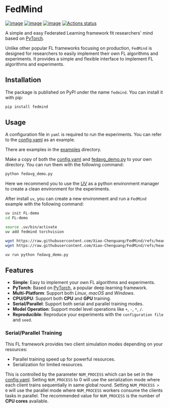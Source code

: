 # FedMind

[![image](https://img.shields.io/pypi/v/FedMind.svg)](https://pypi.python.org/pypi/FedMind)
[![image](https://img.shields.io/pypi/l/FedMind.svg)](https://github.com/Xiao-Chenguang/FedMind/LICENSE)
[![image](https://img.shields.io/pypi/pyversions/FedMind.svg)](https://pypi.python.org/pypi/FedMind)
[![Actions status](https://github.com/Xiao-Chenguang/FedMind/workflows/Ruff/badge.svg)](https://github.com/Xiao-Chenguang/FedMind/actions)

A simple and easy Federated Learning framework fit researchers' mind based on [PyTorch](https://pytorch.org/).

Unlike other popular FL frameworks focusing on production, `FedMind` is designed for researchers to easily implement their own FL algorithms and experiments. It provides a simple and flexible interface to implement FL algorithms and experiments.

## Installation
The package is published on PyPI under the name `fedmind`. You can install it with pip:
```bash
pip install fedmind
```

## Usage

A configuration file in `yaml` is required to run the experiments.
You can refer to the [config.yaml](./config.yaml) as an example.

There are examples in the [examples](./examples) directory.


Make a copy of both the [config.yaml](./config.yaml) and [fedavg_demo.py](./examples/fedavg_demo.py) to your own directory.
 You can run them with the following command:
```bash
python fedavg_demo.py
```

Here we recommend you to use the [UV](https://docs.astral.sh/uv/) as a python environment manager to create a clean environment for the experiments.

After install `uv`, you can create a new environment and run a `FedMind` example with the following command:
```bash
uv init FL-demo
cd FL-demo

source .uv/bin/activate
uv add fedmind torchvision

wget https://raw.githubusercontent.com/Xiao-Chenguang/FedMind/refs/heads/main/examples/fedavg_demo.py
wget https://raw.githubusercontent.com/Xiao-Chenguang/FedMind/refs/heads/main/config.yaml

uv run python fedavg_demo.py
```


## Features
- **Simple**: Easy to implement your own FL algorithms and experiments.
- **PyTorch**: Based on [PyTorch](https://pytorch.org/), a popular deep learning framework.
- **Multi-Platform**: Support both *Linux*, *macOS* and *Windows*.
- **CPU/GPU**: Support both **CPU** and **GPU** training.
- **Serial/Parallel**: Support both serial and parallel training modes.
- **Model Operation**: Support model level operations like `+`, `-`, `*`, `/`.
- **Reproducible**: Reproduce your experiments with the `configuration file` and `seed`.


### Serial/Parallel Training
This FL framework provides two client simulation modes depending on your resources:
- Parallel training speed up for powerful resources.
- Serialization for limited resources.

This is controlled by the parameter `NUM_PROCESS` which can be set in the [config.yaml](./config.yaml).
Setting `NUM_PROCESS` to 0 will use the serialization mode where each client trains sequentially in same global round.
Setting `NUM_PROCESS > 0` will use the parallel mode where `NUM_PROCESS` workers consume the clients tasks in parallel.
The recommended value for `NUM_PROCESS` is the number of **CPU cores** available.
